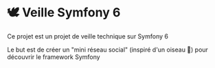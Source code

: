 # 🕊️ Veille Symfony 6

Ce projet est un projet de veille technique sur Symfony 6

Le but est de créer un "mini réseau social" (inspiré d'un oiseau 👀) pour découvrir le framework Symfony
